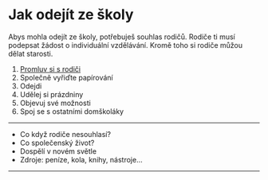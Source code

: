# Jak odejít ze školy

Abys mohla odejít ze školy, potřebuješ souhlas rodičů.
Rodiče ti musí podepsat žádost o individuální vzdělávání.
Kromě toho si rodiče můžou dělat starosti.

1. [Promluv si s rodiči](/jak/rodice)
2. Společně vyřiďte papírování
3. Odejdi
4. Udělej si prázdniny
5. Objevuj své možnosti
6. Spoj se s ostatními domškoláky

---

- Co když rodiče nesouhlasí?
- Co společenský život?
- Dospělí v novém světle
- Zdroje: peníze, kola, knihy, nástroje...

---
